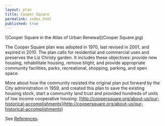 ```yaml
---
layout: plan
title: Cooper Square
permalink: index.html
published: true
---
```


![Cooper Square in the Atlas of Urban Renewal](Cooper Square.jpg)

The Cooper Square plan was adopted in 1970, last revised in 2001, and expired in 2010. The plan calls for residential and commercial uses and preserves the Liz Christy garden. It includes these objectives: provide new housing, rehabilitate housing, remove blight, and provide appropriate community facilities, parks, recreational, shopping, parking, and open space.

More about how the community resisted the original plan put forward by the City administration in 1959, and created this plan to save the existing housing stock, start a community land trust and provided hundreds of units of low income cooperative housing: [http://coopersquare.org/about-us/our-historical-accomplishments](http://coopersquare.org/about-us/our-historical-accomplishments)

See [References](http://www.urbanreviewer.org/#page=references.html).